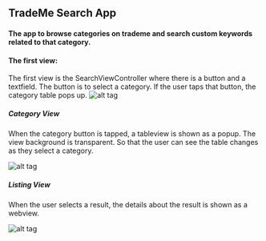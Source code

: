 
## TradeMe Search App

#### The app to browse categories on trademe and search custom keywords related to that category. 

#### The first view:

The first view is the  SearchViewController where there is a button and a textfield. The button is to select a category. If the user taps that button, the category table pops up.
![alt tag](http://www.salsatherapy.co.nz/iphoneresim3.jpg)
##### Category View
When the category button is tapped, a tableview is shown as a popup. The view background is transparent. So that the user can see the table changes as they select a category. 

![alt tag](http://www.salsatherapy.co.nz/iphoneresim2.jpg)

##### Listing View
When the user selects a result, the details about the result is shown as a webview. 

![alt tag](http://www.salsatherapy.co.nz/iphoneresim1.jpg)
